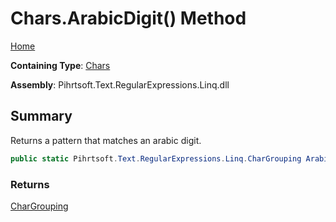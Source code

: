 # Chars\.ArabicDigit\(\) Method

[Home](../../../../../../README.md)

**Containing Type**: [Chars](../README.md)

**Assembly**: Pihrtsoft\.Text\.RegularExpressions\.Linq\.dll

## Summary

Returns a pattern that matches an arabic digit\.

```csharp
public static Pihrtsoft.Text.RegularExpressions.Linq.CharGrouping ArabicDigit()
```

### Returns

[CharGrouping](../../CharGrouping/README.md)

